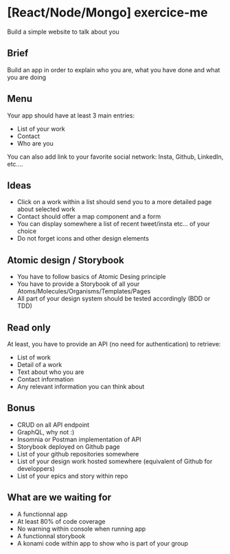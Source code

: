 # [React/Node/Mongo] exercice-me

Build a simple website to talk about you

## Brief

Build an app in order to explain who you are, what you have done and what you are doing

## Menu

Your app should have at least 3 main entries:
- List of your work
- Contact
- Who are you

You can also add link to your favorite social network: Insta, Github, LinkedIn, etc....

## Ideas

- Click on a work within a list should send you to a more detailed page about selected work
- Contact should offer a map component and a form
- You can display somewhere a list of recent tweet/insta etc... of your choice
- Do not forget icons and other design elements

## Atomic design / Storybook

- You have to follow basics of Atomic Desing principle
- You have to provide a Storybook of all your Atoms/Molecules/Organisms/Templates/Pages
- All part of your design system should be tested accordingly (BDD or TDD)

## Read only

At least, you have to provide an API (no need for authentication) to retrieve:
- List of work
- Detail of a work
- Text about who you are
- Contact information
- Any relevant information you can think about

## Bonus

- CRUD on all API endpoint
- GraphQL, why not :)
- Insomnia or Postman implementation of API
- Storybook deployed on Github page
- List of your github repositories somewhere
- List of your design work hosted somewhere (equivalent of Github for developpers)
- List of your epics and story within repo

## What are we waiting for

- A functionnal app
- At least 80% of code coverage
- No warning within console when running app
- A functionnal storybook
- A konami code within app to show who is part of your group
